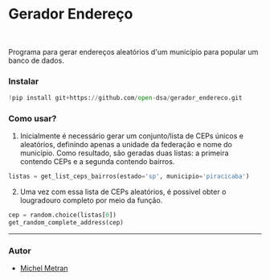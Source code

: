 # Gerador Endereço

<br>

Programa para gerar endereços aleatórios d'um município para popular um banco de dados.

### Instalar

```python
!pip install git+https://github.com/open-dsa/gerador_endereco.git
```

### Como usar?

1. Inicialmente é necessário gerar um conjunto/lista de CEPs únicos e aleatórios, definindo apenas a unidade da federação e nome do município.
Como resultado, são geradas duas listas: a primeira contendo CEPs e a segunda contendo bairros.

```python
listas = get_list_ceps_bairros(estado='sp', municipio='piracicaba')
```

2. Uma vez com essa lista de CEPs aleatórios, é possivel obter o lougradouro completo por meio da função. 
```python
cep = random.choice(listas[0])
get_random_complete_address(cep)
```
-------

### Autor

- [Michel Metran](https://michelmetran.github.io/)
